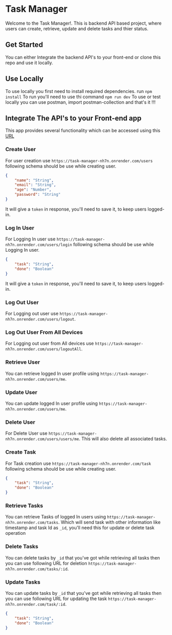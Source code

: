 # Task Manager

Welcome to the Task Manager!. This is backend API based project, where users can create, retrieve, update and delete tasks and thier status.

## Get Started

You can either Integrate the backend API's to your front-end or clone this repo and use it locally.

## Use Locally

To use locally you first need to install required dependencies. run `npm install`
To run you'll need to use thi command `npm run dev`
To use or test locally you can use postman, import postman-collection and that's it !!!

## Integrate The API's to your Front-end app

This app provides several functionality which can be accessed using this [URL](https://task-manager-nh7n.onrender.com)

### Create User

For user creation use `https://task-manager-nh7n.onrender.com/users` following schema should be use while creating user.

```json
{
    "name": "String",
    "email": "String",
    "age": "Number",
    "password": "String"
}
```

It will give a `token` in response, you'll need to save it, to keep users logged-in.

### Log In User

For Logging In user use `https://task-manager-nh7n.onrender.com/users/login` following schema should be use while Logging In user.

```json
{
    "task": "String",
    "done": "Boolean"
}
```

It will give a `token` in response, you'll need to save it, to keep users logged-in.

### Log Out User

For Logging out user use `https://task-manager-nh7n.onrender.com/users/logout`. 

### Log Out User From All Devices

For Logging out user from All devices use `https://task-manager-nh7n.onrender.com/users/logoutAll`.

### Retrieve User

You can retrieve logged In user profile using `https://task-manager-nh7n.onrender.com/users/me`.

### Update User

You can update logged In user profile using `https://task-manager-nh7n.onrender.com/users/me`.

### Delete User

For Delete User use `https://task-manager-nh7n.onrender.com/users/users/me`. This will also delete all associated tasks.

### Create Task

For Task creation use `https://task-manager-nh7n.onrender.com/task` following schema should be use while creating user.

```json
{
    "task": "String",
    "done": "Boolean"
}
```

### Retrieve Tasks

You can retrieve Tasks of logged In users using `https://task-manager-nh7n.onrender.com/tasks`.
Which will send task with other information like timestamp and task Id as `_id`, you'll need this for update or delete task operation

### Delete Tasks

You can delete tasks by `_id` that you've got while retrieving all tasks then you can use following URL for deletion `https://task-manager-nh7n.onrender.com/tasks/:id`.

### Update Tasks

You can update tasks by `_id` that you've got while retrieving all tasks then you can use following URL for updating the task `https://task-manager-nh7n.onrender.com/task/:id`.

```json
{
    "task": "String",
    "done": "Boolean"
}
```